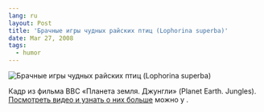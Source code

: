 ```yaml
---
lang: ru
layout: Post
title: 'Брачные игры чудных райских птиц (Lophorina superba)'
date: Mar 27, 2008
tags:
  - humor
---
```


![Брачные игры чудных райских птиц (Lophorina superba)](upload://birds-of-paradise.jpg)

Кадр из фильма BBC «Планета земля. Джунгли» (Planet Earth. Jungles). [Посмотреть видео и узнать о них больше](http://parshivec.livejournal.com/127566.html) можно у .
